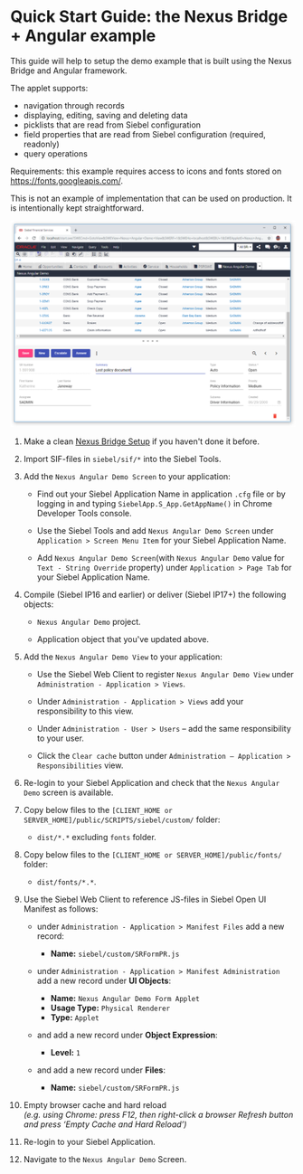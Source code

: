 # Quick Start Guide: the Nexus Bridge + Angular example

This guide will help to setup the demo example that is built using the Nexus Bridge and Angular framework.

The applet supports:
* navigation through records
* displaying, editing, saving and deleting data
* picklists that are read from Siebel configuration
* field properties that are read from Siebel configuration (required, readonly)
* query operations

Requirements: this example requires access to icons and fonts stored on https://fonts.googleapis.com/.

This is not an example of implementation that can be used on production. It is intentionally kept straightforward.

![result](images/form-demo.png)

1. Make a clean [Nexus Bridge Setup](/../../wiki/Setup-Nexus-Bridge) if you haven't done it before.

1. Import SIF-files in `siebel/sif/*` into the Siebel Tools.

1. Add the `Nexus Angular Demo Screen` to your application:

      * Find out your Siebel Application Name in application `.cfg` file or by logging in and typing `SiebelApp.S_App.GetAppName()` in Chrome Developer Tools console.
      
      * Use the Siebel Tools and add `Nexus Angular Demo Screen` under `Application > Screen Menu Item` for your Siebel Application Name.
      
      * Add `Nexus Angular Demo Screen`(with `Nexus Angular Demo` value for `Text - String Override` property) under `Application > Page Tab` for your Siebel Application Name.

1. Compile (Siebel IP16 and earlier) or deliver (Siebel IP17+) the following objects:

    * `Nexus Angular Demo` project.
    
    * Application object that you've updated above.

1. Add the `Nexus Angular Demo View` to your application:

      * Use the Siebel Web Client to register `Nexus Angular Demo View` under `Administration - Application > Views`.
      
      * Under `Administration - Application > Views` add your responsibility to this view.
      
      * Under `Administration - User > Users` – add the same responsibility to your user.
      
      * Click the `Clear cache` button under `Administration – Application > Responsibilities` view.

1. Re-login to your Siebel Application and check that the `Nexus Angular Demo` screen is available.

1. Copy below files to the `[CLIENT_HOME or SERVER_HOME]/public/SCRIPTS/siebel/custom/` folder:
    * `dist/*.*` excluding `fonts` folder.

1. Copy below files to the `[CLIENT_HOME or SERVER_HOME]/public/fonts/` folder:
    * `dist/fonts/*.*`.

1. Use the Siebel Web Client to reference JS-files in Siebel Open UI Manifest as follows:
	  * under `Administration - Application > Manifest Files` add a new record: 
    
        * **Name:** `siebel/custom/SRFormPR.js`
        
	  * under `Administration - Application > Manifest Administration` add a new record under **UI Objects**: 
    
        * **Name:** `Nexus Angular Demo Form Applet`
        * **Usage Type:** `Physical Renderer`
        * **Type:** `Applet`
        
	  * and add a new record under **Object Expression**: 
    
        * **Level:** `1`
        
	  * and add a new record under **Files**: 
    
        * **Name:** `siebel/custom/SRFormPR.js`

1. Empty browser cache and hard reload
   <br>*(e.g. using Chrome: press F12, then right-click a browser Refresh button and press ‘Empty Cache and Hard Reload’)*

1. Re-login to your Siebel Application.

1. Navigate to the `Nexus Angular Demo` Screen.
